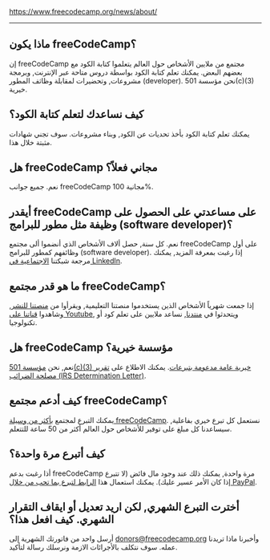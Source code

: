 https://www.freecodecamp.org/news/about/

---

## ماذا يكون freeCodeCamp؟

إن freeCodeCamp مجتمع من ملايين الأشخاص حول العالم يتعلموا كتابة الكود مع بعضهم البعض. يمكنك تعلم كتابة الكود بواسطة دروس متاحة عبر الإنترنت, وبرمجة مشروعات, وتحضيرات لمقابلة وظاثف المطور (developer). نحن مؤسسة 501(c)(3) خيرية.

## كيف نساعدك لتعلم كتابة الكود؟

يمكنك تعلم كتابة الكود بأخذ تحديات عن الكود, وبناء مشروعات. سوف تجني شهادات مثبتة خلال هذا.

## هل freeCodeCamp مجاني فعلاً؟

نعم. جميع جوانب freeCodeCamp مجانية 100%.

## أيقدر freeCodeCamp على مساعدتي على الحصول على وظيفة مثل مطور للبرامج (software developer)؟

نعم. كل سنة, حصل ألاف الأشخاص الذي أنضموا ألى مجتمع freeCodeCamp على أول وظائفهم كمطور للبرامج (software developer). إذا رغبت بمعرفة المزيد, يمكنك مرجعة شبكتنا [الاجتماعية في LinkedIn](https://www.linkedin.com/school/free-code-camp/people/).

## ما هو قدر مجتمع freeCodeCamp؟

إذا جمعت شهرياً الأشخاص الذين يستخدموا منصتنا التعليمية, ويقرأوا من [منصتنا للنشر](https://www.freecodecamp.org/news), وشاهدوا [قناتنا على Youtube](https://youtube.com/freecodecamp), ويتحدثوا في [منتدنا](https://forum.freecodecamp.org/), نساعد ملايين على تعلم كود أو تكنولوجيا.

## هل freeCodeCamp مؤسسة خيرية؟

نعم, نحن [مؤسسة 501(c)(3) خيرية عامة مدعومة بتبرعات](https://www.freecodecamp.org/donate/). يمكنك الاطلاع على [تقرير مصلحة الضرائب (IRS Determination Letter)](https://s3.amazonaws.com/freecodecamp/Free+Code+Camp+Inc+IRS+Determination+Letter.pdf).

## كيف أدعم مجتمع freeCodeCamp؟

يمكنك التبرع لمجتمع [بأكثر من وسيلة freeCodeCamp](https://www.freecodecamp.org/news/how-to-donate-to-free-code-camp/). نستعمل كل تبرع خيري بفاعلية, سيساعدنا كل مبلغ على توفير للأشخاص حول العالم أكثر من 50 ساعة للتتعلم.

## كيف أتبرع مرة واحدة؟

أذا رغبت بدعم freeCodeCamp مرة واحدة, يمكنك ذلك عند وجود مال فائض (لا تتبرع إذا كان الأمر عسير عليك). يمكنك استعمال هذا [الرابط لتبرع بما تحب من خلال PayPal](https://paypal.me/freecodecamp).

## أخترت التبرع الشهري, لكن اريد تعديل أو ايقاف التقرار الشهري. كيف افعل هذا؟

أرسل واحد من فاتورتك الشهرية إلى [donors@freecodecamp.org](donors@freecodecamp.org) وأخبرنا ماذا تريدنا عمله. سوف نتكلف بالأجرائات الازمة ونرسلك رسالة لتأكيد.
